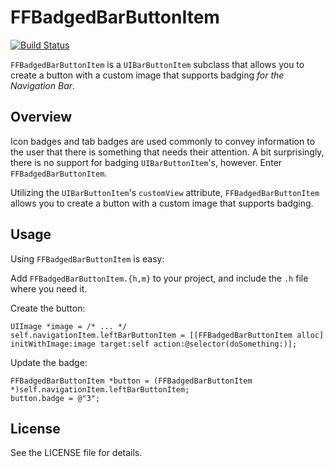 # FFBadgedBarButtonItem

[![Build Status](https://travis-ci.org/granoff/FFBadgedBarButtonItem.png)](https://travis-ci.org/granoff/FFBadgedBarButtonItem)

`FFBadgedBarButtonItem` is a `UIBarButtonItem` subclass that allows you to
create a button with a custom image that supports badging _for the
Navigation Bar_.

## Overview

Icon badges and tab badges are used commonly to convey information to the
user that there is something that needs their attention. A bit
surprisingly, there is no support for badging `UIBarButtonItem`'s,
however. Enter `FFBadgedBarButtonItem`.

Utilizing the `UIBarButtonItem`'s `customView` attribute, `FFBadgedBarButtonItem`
allows you to create a button with a custom image that supports badging.

## Usage

Using `FFBadgedBarButtonItem` is easy:

Add `FFBadgedBarButtonItem.{h,m}` to your project, and include the `.h` file where you need it.

Create the button:

```
UIImage *image = /* ... */
self.navigationItem.leftBarButtonItem = [[FFBadgedBarButtonItem alloc] initWithImage:image target:self action:@selector(doSomething:)];
```

Update the badge:

```
FFBadgedBarButtonItem *button = (FFBadgedBarButtonItem *)self.navigationItem.leftBarButtonItem;
button.badge = @"3";
```

## License

See the LICENSE file for details.
